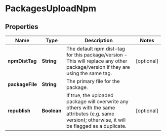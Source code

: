 
# PackagesUploadNpm

## Properties
Name | Type | Description | Notes
------------ | ------------- | ------------- | -------------
**npmDistTag** | **String** | The default npm dist-tag for this package/version - This will replace any other package/version if they are using the same tag. |  [optional]
**packageFile** | **String** | The primary file for the package. | 
**republish** | **Boolean** | If true, the uploaded package will overwrite any others with the same attributes (e.g. same version); otherwise, it will be flagged as a duplicate. |  [optional]



